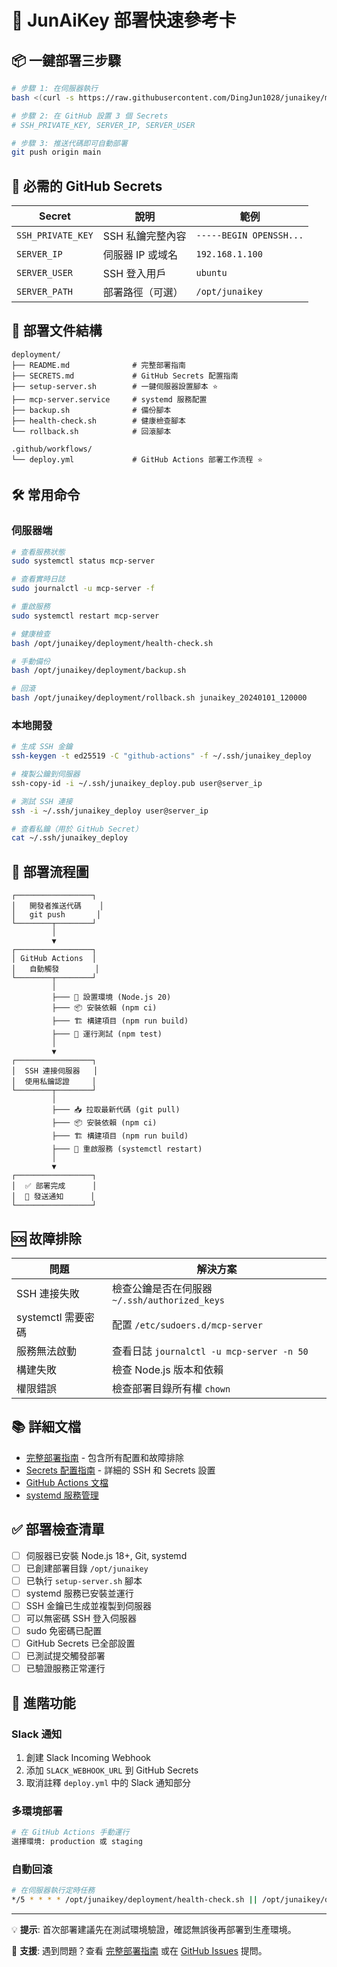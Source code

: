 # 🚀 JunAiKey 部署快速參考卡

## 📦 一鍵部署三步驟

```bash
# 步驟 1: 在伺服器執行
bash <(curl -s https://raw.githubusercontent.com/DingJun1028/junaikey/main/deployment/setup-server.sh)

# 步驟 2: 在 GitHub 設置 3 個 Secrets
# SSH_PRIVATE_KEY, SERVER_IP, SERVER_USER

# 步驟 3: 推送代碼即可自動部署
git push origin main
```

## 🔐 必需的 GitHub Secrets

| Secret | 說明 | 範例 |
|--------|------|------|
| `SSH_PRIVATE_KEY` | SSH 私鑰完整內容 | `-----BEGIN OPENSSH...` |
| `SERVER_IP` | 伺服器 IP 或域名 | `192.168.1.100` |
| `SERVER_USER` | SSH 登入用戶 | `ubuntu` |
| `SERVER_PATH` | 部署路徑（可選） | `/opt/junaikey` |

## 📂 部署文件結構

```
deployment/
├── README.md              # 完整部署指南
├── SECRETS.md             # GitHub Secrets 配置指南
├── setup-server.sh        # 一鍵伺服器設置腳本 ⭐
├── mcp-server.service     # systemd 服務配置
├── backup.sh              # 備份腳本
├── health-check.sh        # 健康檢查腳本
└── rollback.sh            # 回滾腳本

.github/workflows/
└── deploy.yml             # GitHub Actions 部署工作流程 ⭐
```

## 🛠️ 常用命令

### 伺服器端

```bash
# 查看服務狀態
sudo systemctl status mcp-server

# 查看實時日誌
sudo journalctl -u mcp-server -f

# 重啟服務
sudo systemctl restart mcp-server

# 健康檢查
bash /opt/junaikey/deployment/health-check.sh

# 手動備份
bash /opt/junaikey/deployment/backup.sh

# 回滾
bash /opt/junaikey/deployment/rollback.sh junaikey_20240101_120000
```

### 本地開發

```bash
# 生成 SSH 金鑰
ssh-keygen -t ed25519 -C "github-actions" -f ~/.ssh/junaikey_deploy

# 複製公鑰到伺服器
ssh-copy-id -i ~/.ssh/junaikey_deploy.pub user@server_ip

# 測試 SSH 連接
ssh -i ~/.ssh/junaikey_deploy user@server_ip

# 查看私鑰（用於 GitHub Secret）
cat ~/.ssh/junaikey_deploy
```

## 🔄 部署流程圖

```
┌─────────────────┐
│   開發者推送代碼    │
│   git push       │
└────────┬────────┘
         │
         ▼
┌─────────────────┐
│ GitHub Actions  │
│   自動觸發        │
└────────┬────────┘
         │
         ├─── 🔧 設置環境 (Node.js 20)
         ├─── 📦 安裝依賴 (npm ci)
         ├─── 🏗️ 構建項目 (npm run build)
         ├─── 🧪 運行測試 (npm test)
         │
         ▼
┌─────────────────┐
│  SSH 連接伺服器   │
│  使用私鑰認證     │
└────────┬────────┘
         │
         ├─── 📥 拉取最新代碼 (git pull)
         ├─── 📦 安裝依賴 (npm ci)
         ├─── 🏗️ 構建項目 (npm run build)
         ├─── 🔄 重啟服務 (systemctl restart)
         │
         ▼
┌─────────────────┐
│  ✅ 部署完成      │
│  📢 發送通知      │
└─────────────────┘
```

## 🆘 故障排除

| 問題 | 解決方案 |
|------|----------|
| SSH 連接失敗 | 檢查公鑰是否在伺服器 `~/.ssh/authorized_keys` |
| systemctl 需要密碼 | 配置 `/etc/sudoers.d/mcp-server` |
| 服務無法啟動 | 查看日誌 `journalctl -u mcp-server -n 50` |
| 構建失敗 | 檢查 Node.js 版本和依賴 |
| 權限錯誤 | 檢查部署目錄所有權 `chown` |

## 📚 詳細文檔

- [完整部署指南](./README.md) - 包含所有配置和故障排除
- [Secrets 配置指南](./SECRETS.md) - 詳細的 SSH 和 Secrets 設置
- [GitHub Actions 文檔](https://docs.github.com/en/actions)
- [systemd 服務管理](https://www.freedesktop.org/software/systemd/man/)

## ✅ 部署檢查清單

- [ ] 伺服器已安裝 Node.js 18+, Git, systemd
- [ ] 已創建部署目錄 `/opt/junaikey`
- [ ] 已執行 `setup-server.sh` 腳本
- [ ] systemd 服務已安裝並運行
- [ ] SSH 金鑰已生成並複製到伺服器
- [ ] 可以無密碼 SSH 登入伺服器
- [ ] sudo 免密碼已配置
- [ ] GitHub Secrets 已全部設置
- [ ] 已測試提交觸發部署
- [ ] 已驗證服務正常運行

## 🌟 進階功能

### Slack 通知

1. 創建 Slack Incoming Webhook
2. 添加 `SLACK_WEBHOOK_URL` 到 GitHub Secrets
3. 取消註釋 `deploy.yml` 中的 Slack 通知部分

### 多環境部署

```bash
# 在 GitHub Actions 手動運行
選擇環境: production 或 staging
```

### 自動回滾

```bash
# 在伺服器執行定時任務
*/5 * * * * /opt/junaikey/deployment/health-check.sh || /opt/junaikey/deployment/rollback.sh
```

---

💡 **提示**: 首次部署建議先在測試環境驗證，確認無誤後再部署到生產環境。

📧 **支援**: 遇到問題？查看 [完整部署指南](./README.md) 或在 [GitHub Issues](https://github.com/DingJun1028/junaikey/issues) 提問。
